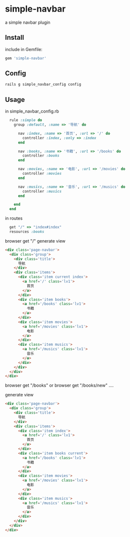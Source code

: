 simple-navbar
=============

a simple navbar plugin

## Install
include in Gemfile:

```bash
gem 'simple-navbar'
```

## Config

```bash
rails g simple_navbar_config config
```

## Usage

in simple_navbar_config.rb

```ruby
  rule :simple do
    group :default, :name => '导航' do

      nav :index, :name => '首页', :url => '/' do
        controller :index, :only => :index
      end

      nav :books, :name => '书籍', :url => '/books' do
        controller :books
      end

      nav :movies, :name => '电影', :url => '/movies' do
        controller :movies
      end

      nav :musics, :name => '音乐', :url => '/musics' do
        controller :musics
      end

    end
  end
```

in routes
```ruby
  get "/" => "index#index"
  resources :books
```

browser get "/"
generate view

```html
<div class='page-navbar'>
  <div class='group'>
    <div class='title'>
      导航
    </div>
    <div class='items'>
      <div class='item current index'>
        <a href='/' class='lv1'>
          首页
        </a>
      </div>
      <div class='item books'>
        <a href='/books' class='lv1'>
          书籍
        </a>
      </div>
      <div class='item movies'>
        <a href='/movies' class='lv1'>
          电影
        </a>
      </div>
      <div class='item musics'>
        <a href='/musics' class='lv1'>
          音乐
        </a>
      </div>
    </div>
  </div>
</div>
```


browser get "/books" or browser get "/books/new" ....

generate view

```html
<div class='page-navbar'>
  <div class='group'>
    <div class='title'>
      导航
    </div>
    <div class='items'>
      <div class='item index'>
        <a href='/' class='lv1'>
          首页
        </a>
      </div>
      <div class='item books current'>
        <a href='/books' class='lv1'>
          书籍
        </a>
      </div>
      <div class='item movies'>
        <a href='/movies' class='lv1'>
          电影
        </a>
      </div>
      <div class='item musics'>
        <a href='/musics' class='lv1'>
          音乐
        </a>
      </div>
    </div>
  </div>
</div>
```
